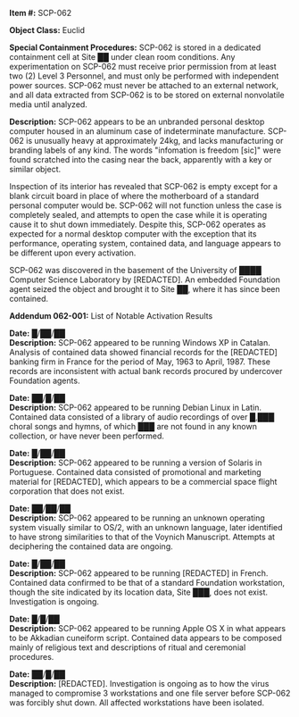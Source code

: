 **Item #:** SCP-062

**Object Class:** Euclid

**Special Containment Procedures:** SCP-062 is stored in a dedicated containment cell at Site ██ under clean room conditions. Any experimentation on SCP-062 must receive prior permission from at least two (2) Level 3 Personnel, and must only be performed with independent power sources. SCP-062 must never be attached to an external network, and all data extracted from SCP-062 is to be stored on external nonvolatile media until analyzed.

**Description:** SCP-062 appears to be an unbranded personal desktop computer housed in an aluminum case of indeterminate manufacture. SCP-062 is unusually heavy at approximately 24kg, and lacks manufacturing or branding labels of any kind. The words "infomation is freedom \[sic\]" were found scratched into the casing near the back, apparently with a key or similar object.

Inspection of its interior has revealed that SCP-062 is empty except for a blank circuit board in place of where the motherboard of a standard personal computer would be. SCP-062 will not function unless the case is completely sealed, and attempts to open the case while it is operating cause it to shut down immediately. Despite this, SCP-062 operates as expected for a normal desktop computer with the exception that its performance, operating system, contained data, and language appears to be different upon every activation.

SCP-062 was discovered in the basement of the University of ████ Computer Science Laboratory by \[REDACTED\]. An embedded Foundation agent seized the object and brought it to Site ██, where it has since been contained.

**Addendum 062-001:** List of Notable Activation Results

**Date:** █/██/██  
**Description:** SCP-062 appeared to be running Windows XP in Catalan. Analysis of contained data showed financial records for the \[REDACTED\] banking firm in France for the period of May, 1963 to April, 1987. These records are inconsistent with actual bank records procured by undercover Foundation agents.

**Date:** ██/█/██  
**Description:** SCP-062 appeared to be running Debian Linux in Latin. Contained data consisted of a library of audio recordings of over █,███ choral songs and hymns, of which ███ are not found in any known collection, or have never been performed.

**Date:** █/██/██  
**Description:** SCP-062 appeared to be running a version of Solaris in Portuguese. Contained data consisted of promotional and marketing material for \[REDACTED\], which appears to be a commercial space flight corporation that does not exist.

**Date:** ██/██/██  
**Description:** SCP-062 appeared to be running an unknown operating system visually similar to OS/2, with an unknown language, later identified to have strong similarities to that of the Voynich Manuscript. Attempts at deciphering the contained data are ongoing.

**Date:** █/██/██  
**Description:** SCP-062 appeared to be running \[REDACTED\] in French. Contained data confirmed to be that of a standard Foundation workstation, though the site indicated by its location data, Site ███, does not exist. Investigation is ongoing.

**Date:** █/█/██  
**Description:** SCP-062 appeared to be running Apple OS X in what appears to be Akkadian cuneiform script. Contained data appears to be composed mainly of religious text and descriptions of ritual and ceremonial procedures.

**Date:** ██/█/██  
**Description:** \[REDACTED\]. Investigation is ongoing as to how the virus managed to compromise 3 workstations and one file server before SCP-062 was forcibly shut down. All affected workstations have been isolated.